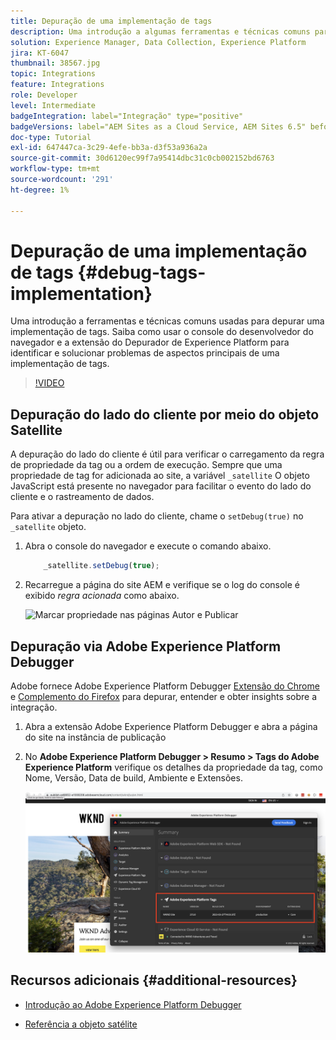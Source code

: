 ```yaml
---
title: Depuração de uma implementação de tags
description: Uma introdução a algumas ferramentas e técnicas comuns para depurar uma implementação de tags. Saiba como usar o console do desenvolvedor do navegador e a extensão do Depurador de Experience Platform para identificar e solucionar problemas de aspectos principais de uma implementação de tags.
solution: Experience Manager, Data Collection, Experience Platform
jira: KT-6047
thumbnail: 38567.jpg
topic: Integrations
feature: Integrations
role: Developer
level: Intermediate
badgeIntegration: label="Integração" type="positive"
badgeVersions: label="AEM Sites as a Cloud Service, AEM Sites 6.5" before-title="false"
doc-type: Tutorial
exl-id: 647447ca-3c29-4efe-bb3a-d3f53a936a2a
source-git-commit: 30d6120ec99f7a95414dbc31c0cb002152bd6763
workflow-type: tm+mt
source-wordcount: '291'
ht-degree: 1%

---
```


# Depuração de uma implementação de tags {#debug-tags-implementation}

Uma introdução a ferramentas e técnicas comuns usadas para depurar uma implementação de tags. Saiba como usar o console do desenvolvedor do navegador e a extensão do Depurador de Experience Platform para identificar e solucionar problemas de aspectos principais de uma implementação de tags.

>[!VIDEO](https://video.tv.adobe.com/v/38567?quality=12&learn=on)

## Depuração do lado do cliente por meio do objeto Satellite

A depuração do lado do cliente é útil para verificar o carregamento da regra de propriedade da tag ou a ordem de execução. Sempre que uma propriedade de tag for adicionada ao site, a variável `_satellite` O objeto JavaScript está presente no navegador para facilitar o evento do lado do cliente e o rastreamento de dados.

Para ativar a depuração no lado do cliente, chame o `setDebug(true)` no `_satellite` objeto.

1. Abra o console do navegador e execute o comando abaixo.

   ```javascript
       _satellite.setDebug(true);
   ```

1. Recarregue a página do site AEM e verifique se o log do console é exibido _regra acionada_ como abaixo.

   ![Marcar propriedade nas páginas Autor e Publicar](assets/satellite-object-debugging.png)

## Depuração via Adobe Experience Platform Debugger

Adobe fornece Adobe Experience Platform Debugger [Extensão do Chrome](https://chrome.google.com/webstore/detail/adobe-experience-platform/bfnnokhpnncpkdmbokanobigaccjkpob) e [Complemento do Firefox](https://addons.mozilla.org/en-US/firefox/addon/adobe-experience-platform-dbg/) para depurar, entender e obter insights sobre a integração.

1. Abra a extensão Adobe Experience Platform Debugger e abra a página do site na instância de publicação

1. No **Adobe Experience Platform Debugger > Resumo > Tags do Adobe Experience Platform** verifique os detalhes da propriedade da tag, como Nome, Versão, Data de build, Ambiente e Extensões.

   ![Detalhes de propriedade de Adobe Experience Platform Debugger e tag](assets/tag-property-details.png)

## Recursos adicionais {#additional-resources}

+ [Introdução ao Adobe Experience Platform Debugger](https://experienceleague.adobe.com/docs/platform-learn/data-collection/debugger/overview.html)

+ [Referência a objeto satélite](https://experienceleague.adobe.com/docs/experience-platform/tags/client-side/satellite-object.html)
